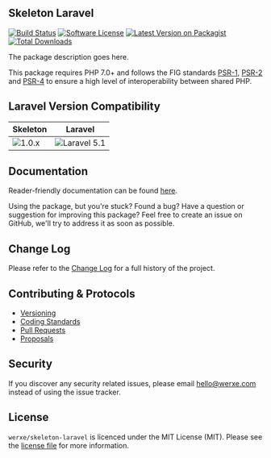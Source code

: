 ## Skeleton Laravel

[![Build Status][icon-travis]][link-travis]
[![Software License][icon-license]][link-license]
[![Latest Version on Packagist][icon-version]][link-packagist]
[![Total Downloads][icon-downloads]][link-packagist]

The package description goes here.

This package requires PHP 7.0+ and follows the FIG standards [PSR-1][link-psr-1], [PSR-2][link-psr-2] and [PSR-4][link-psr-4] to ensure a high level of interoperability between shared PHP.

## Laravel Version Compatibility

Skeleton                         | Laravel
-------------------------------- | ---------------------------------------------
![1.0.x][icon-skeleton_1_0_x]    | ![Laravel 5.1][icon-laravel_5_1]

## Documentation

Reader-friendly documentation can be found [here][link-docs].

Using the package, but you're stuck? Found a bug? Have a question or suggestion for improving this package? Feel free to create an issue on GitHub, we'll try to address it as soon as possible.

## Change Log

Please refer to the [Change Log](CHANGELOG.md) for a full history of the project.

## Contributing & Protocols

- [Versioning](CONTRIBUTING.md#versioning)
- [Coding Standards](CONTRIBUTING.md#coding-standards)
- [Pull Requests](CONTRIBUTING.md#pull-requests)
- [Proposals](CONTRIBUTING.md#proposals)

## Security

If you discover any security related issues, please email hello@werxe.com instead of using the issue tracker.

## License

`werxe/skeleton-laravel` is licenced under the MIT License (MIT). Please see the [license file](LICENSE) for more information.

[link-docs]:      https://oss.werxe.com/skeleton-laravel/1.x
[link-psr-1]:     http://www.php-fig.org/psr/psr-1/
[link-psr-2]:     http://www.php-fig.org/psr/psr-2/
[link-psr-4]:     http://www.php-fig.org/psr/psr-4/
[link-travis]:    https://travis-ci.org/werxe/skeleton-laravel
[link-license]:   https://opensource.org/licenses/MIT
[link-packagist]: https://packagist.org/packages/werxe/skeleton-laravel

[icon-travis]:    https://img.shields.io/travis/werxe/skeleton-laravel.svg?style=flat-square
[icon-license]:   https://img.shields.io/packagist/l/werxe/skeleton-laravel.svg?style=flat-square
[icon-version]:   https://img.shields.io/packagist/v/werxe/skeleton-laravel.svg?style=flat-square
[icon-downloads]: https://img.shields.io/packagist/dt/werxe/skeleton-laravel.svg?style=flat-square

[icon-skeleton_1_0_x]: https://img.shields.io/badge/version-1.0.*-blue.svg?style=flat-square "Skeleton 1.0.*"

[icon-laravel_5_1]: https://img.shields.io/badge/5.1-supported-brightgreen.svg?style=flat-square "Laravel 5.1"
